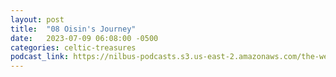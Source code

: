 ```yaml
---
layout: post
title:  "08 Oisin's Journey"
date:   2023-07-09 06:08:00 -0500
categories: celtic-treasures
podcast_link: https://nilbus-podcasts.s3.us-east-2.amazonaws.com/the-well-trained-mind/Celtic%20Treasures/08%20Oisin's%20Journey.mp3
---
```

